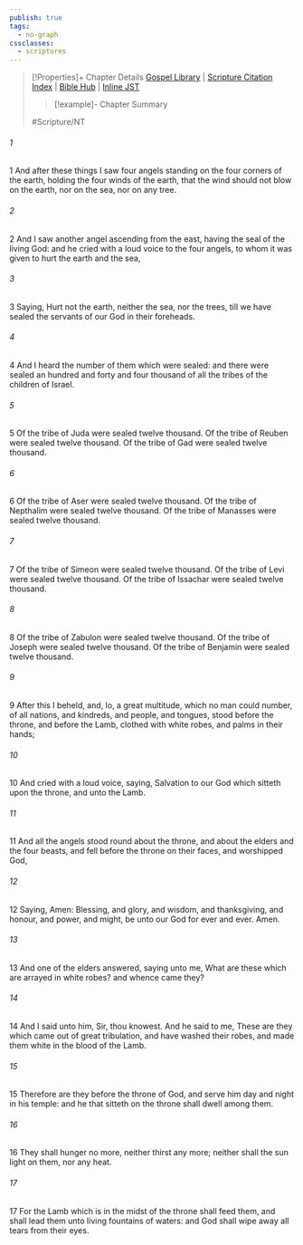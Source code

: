 ```yaml
---
publish: true
tags:
  - no-graph
cssclasses:
  - scriptures
---
```

>[!Properties]+ Chapter Details
>[Gospel Library](https://churchofjesuschrist.org/study/scriptures/nt/rev/7?lang=eng)    |    [Scripture Citation Index](https://scriptures.byu.edu/#0a607::c0a607)    |    [Bible Hub](https://biblehub.com/revelation/7.htm)    |    [Inline JST](https://scripturetoolbox.com/html/ic/Revelation/7.html)
>>[!example]- Chapter Summary
>> 
> 
>
>#Scripture/NT
###### 1
1 And after these things I saw four angels standing on the four corners of the earth, holding the four winds of the earth, that the wind should not blow on the earth, nor on the sea, nor on any tree.
###### 2
2 And I saw another angel ascending from the east, having the seal of the living God: and he cried with a loud voice to the four angels, to whom it was given to hurt the earth and the sea,
###### 3
3 Saying, Hurt not the earth, neither the sea, nor the trees, till we have sealed the servants of our God in their foreheads.
###### 4
4 And I heard the number of them which were sealed: and there were sealed an hundred and forty and four thousand of all the tribes of the children of Israel.
###### 5
5 Of the tribe of Juda were sealed twelve thousand. Of the tribe of Reuben were sealed twelve thousand. Of the tribe of Gad were sealed twelve thousand.
###### 6
6 Of the tribe of Aser were sealed twelve thousand. Of the tribe of Nepthalim were sealed twelve thousand. Of the tribe of Manasses were sealed twelve thousand.
###### 7
7 Of the tribe of Simeon were sealed twelve thousand. Of the tribe of Levi were sealed twelve thousand. Of the tribe of Issachar were sealed twelve thousand.
###### 8
8 Of the tribe of Zabulon were sealed twelve thousand. Of the tribe of Joseph were sealed twelve thousand. Of the tribe of Benjamin were sealed twelve thousand.
###### 9
9 After this I beheld, and, lo, a great multitude, which no man could number, of all nations, and kindreds, and people, and tongues, stood before the throne, and before the Lamb, clothed with white robes, and palms in their hands;
###### 10
10 And cried with a loud voice, saying, Salvation to our God which sitteth upon the throne, and unto the Lamb.
###### 11
11 And all the angels stood round about the throne, and about the elders and the four beasts, and fell before the throne on their faces, and worshipped God,
###### 12
12 Saying, Amen: Blessing, and glory, and wisdom, and thanksgiving, and honour, and power, and might, be unto our God for ever and ever. Amen.
###### 13
13 And one of the elders answered, saying unto me, What are these which are arrayed in white robes? and whence came they?
###### 14
14 And I said unto him, Sir, thou knowest. And he said to me, These are they which came out of great tribulation, and have washed their robes, and made them white in the blood of the Lamb.
###### 15
15 Therefore are they before the throne of God, and serve him day and night in his temple: and he that sitteth on the throne shall dwell among them.
###### 16
16 They shall hunger no more, neither thirst any more; neither shall the sun light on them, nor any heat.
###### 17
17 For the Lamb which is in the midst of the throne shall feed them, and shall lead them unto living fountains of waters: and God shall wipe away all tears from their eyes.
